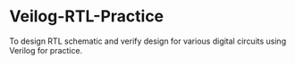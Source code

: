 # Veilog-RTL-Practice
To design RTL schematic and verify design for various digital circuits using Verilog for practice.
